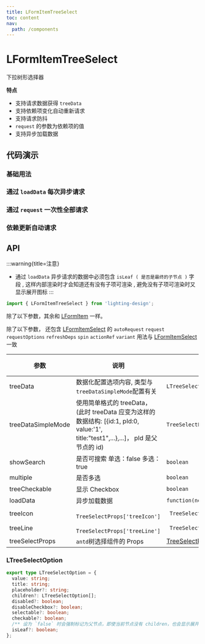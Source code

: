 ```yaml
---
title: LFormItemTreeSelect
toc: content
nav:
  path: /components
---
```


# LFormItemTreeSelect

下拉树形选择器

**特点**

- 支持请求数据获得 `treeData`
- 支持依赖项变化自动重新请求
- 支持请求防抖
- `request` 的参数为依赖项的值
- 支持异步加载数据

## 代码演示

### 基础用法

<code src='./demos/Demo1.tsx'></code>

### 通过 `loadData` 每次异步请求

<code src='./demos/Demo3.tsx'></code>

### 通过 `request` 一次性全部请求

<code src='./demos/Demo4.tsx'></code>

### 依赖更新自动请求

<code src='./demos/Demo2.tsx'></code>

## API

:::warning{title=注意}

- 通过 `loadData` 异步请求的数据中必须包含 `isLeaf ( 是否是最终的子节点 )` 字段 , 这样内部渲染时才会知道还有没有子项可渲染 , 避免没有子项可渲染时又显示展开图标
  :::

```ts
import { LFormItemTreeSelect } from 'lighting-design';
```

除了以下参数，其余和 [LFormItem](/components/form-item) 一样。

除了以下参数， 还包含 [LFormItemSelect](/components/form-item-select#api) 的 `autoRequest` `request` `requestOptions` `refreshDeps` `spin` `actionRef` `variant`
用法与 [LFormItemSelect](/components/form-item-select#api) 一致

| 参数               | 说明                                                                                                                                      | 类型                                                                 | 默认值  |
| ------------------ | ----------------------------------------------------------------------------------------------------------------------------------------- | -------------------------------------------------------------------- | ------- |
| treeData           | 数据化配置选项内容, 类型与 `treeDataSimpleMode`配置有关                                                                                   | `LTreeSelectOption[]`                                                | `[]`    |
| treeDataSimpleMode | 使用简单格式的 treeData，<br> (此时 treeData 应变为这样的数据结构: [{id:1, pId:0, value:'1', title:"test1",...},...]， pId 是父节点的 id) | `TreeSelectProps['treeDataSimpleMode'] `                             | `false` |
| showSearch         | 是否可搜索 单选：false 多选：true                                                                                                         | `boolean `                                                           | `-`     |
| multiple           | 是否多选                                                                                                                                  | `boolean `                                                           | `false` |
| treeCheckable      | 显示 Checkbox                                                                                                                             | `boolean `                                                           | `false` |
| loadData           | 异步加载数据                                                                                                                              | `function(node)`                                                     | `-`     |
| treeIcon           | ` TreeSelectProps['treeIcon']`                                                                                                            | ` TreeSelectProps['treeIcon']`                                       | `-`     |
| treeLine           | ` TreeSelectProps['treeLine']`                                                                                                            | ` TreeSelectProps['treeIcon']`                                       | `-`     |
| treeSelectProps    | `antd`树选择组件的 Props                                                                                                                  | [TreeSelectProps](https://ant.design/components/tree-select-cn/#api) | `-`     |

### LTreeSelectOption

```ts
export type LTreeSelectOption = {
  value: string;
  title: string;
  placeholder?: string;
  children?: LTreeSelectOption[];
  disabled?: boolean;
  disableCheckbox?: boolean;
  selectable?: boolean;
  checkable?: boolean;
  /** 设为 `false` 时会强制标记为父节点，即使当前节点没有 children，也会显示展开图标 */
  isLeaf?: boolean;
};
```
